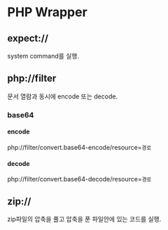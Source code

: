# PHP Wrapper
## expect://
system command를 실행.

## php://filter
문서 열람과 동시에 encode 또는 decode.
### base64
#### encode
php://filter/convert.base64-encode/resource=`경로`
#### decode
php://filter/convert.base64-decode/resource=`경로`

## zip://
zip파일의 압축을 풀고 압축을 푼 파일안에 있는 코드를 실행.
